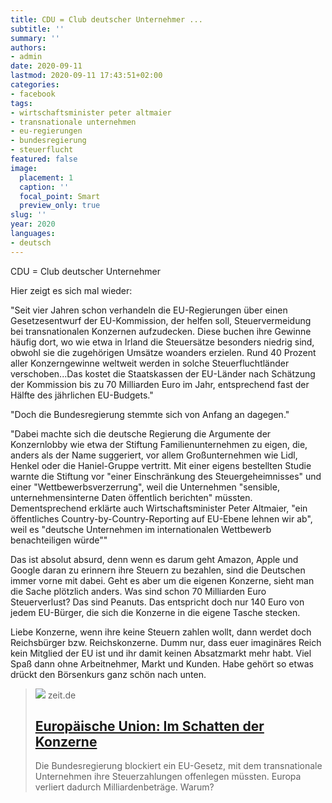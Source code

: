 ```yaml
---
title: CDU = Club deutscher Unternehmer ...
subtitle: ''
summary: ''
authors:
- admin
date: 2020-09-11
lastmod: 2020-09-11 17:43:51+02:00
categories:
- facebook
tags:
- wirtschaftsminister peter altmaier
- transnationale unternehmen
- eu-regierungen
- bundesregierung
- steuerflucht
featured: false
image:
  placement: 1
  caption: ''
  focal_point: Smart
  preview_only: true
slug: ''
year: 2020
languages:
- deutsch
---
```


CDU = Club deutscher Unternehmer

Hier zeigt es sich mal wieder:

"Seit vier Jahren schon verhandeln die EU-Regierungen über einen Gesetzesentwurf der EU-Kommission, der helfen soll, Steuervermeidung bei transnationalen Konzernen aufzudecken. Diese buchen ihre Gewinne häufig dort, wo wie etwa in Irland die Steuersätze besonders niedrig sind, obwohl sie die zugehörigen Umsätze woanders erzielen. Rund 40 Prozent aller Konzerngewinne weltweit werden in solche Steuerfluchtländer verschoben...Das kostet die Staatskassen der EU-Länder nach Schätzung der Kommission bis zu 70 Milliarden Euro im Jahr, entsprechend fast der Hälfte des jährlichen EU-Budgets."

"Doch die Bundesregierung stemmte sich von Anfang an dagegen."

"Dabei machte sich die deutsche Regierung die Argumente der Konzernlobby wie etwa der Stiftung Familienunternehmen zu eigen, die, anders als der Name suggeriert, vor allem Großunternehmen wie Lidl, Henkel oder die Haniel-Gruppe vertritt. Mit einer eigens bestellten Studie warnte die Stiftung vor "einer Einschränkung des Steuergeheimnisses" und einer "Wettbewerbsverzerrung", weil die Unternehmen "sensible, unternehmensinterne Daten öffentlich berichten" müssten. Dementsprechend erklärte auch Wirtschaftsminister Peter Altmaier, "ein öffentliches Country-by-Country-Reporting auf EU-Ebene lehnen wir ab", weil es "deutsche Unternehmen im internationalen Wettbewerb benachteiligen würde""

Das ist absolut absurd, denn wenn es darum geht Amazon, Apple und Google daran zu erinnern ihre Steuern zu bezahlen, sind die Deutschen immer vorne mit dabei. Geht es aber um die eigenen Konzerne, sieht man die Sache plötzlich anders. Was sind schon 70 Milliarden Euro Steuerverlust? Das sind Peanuts. Das entspricht doch nur 140 Euro von jedem EU-Bürger, die sich die Konzerne in die eigene Tasche stecken.  

Liebe Konzerne, wenn ihre keine Steuern zahlen wollt, dann werdet doch Reichsbürger bzw. Reichskonzerne. Dumm nur, dass euer imaginäres Reich kein Mitglied der EU ist und ihr damit keinen Absatzmarkt mehr habt. Viel Spaß dann ohne Arbeitnehmer, Markt und Kunden. Habe gehört so etwas drückt den Börsenkurs ganz schön nach unten.
> [![](https://img.zeit.de/wirtschaft/2020-09/europaeische-union-steuervermeidung-konzerne-transparenz-eu-gesetz-bundesregierung-bild/wide__1300x731)](https://www.zeit.de/wirtschaft/2020-09/europaeische-union-steuervermeidung-konzerne-transparenz-eu-gesetz-bundesregierung)
> zeit.de
> ## [Europäische Union: Im Schatten der Konzerne](https://www.zeit.de/wirtschaft/2020-09/europaeische-union-steuervermeidung-konzerne-transparenz-eu-gesetz-bundesregierung)
>
>Die Bundesregierung blockiert ein EU-Gesetz, mit dem transnationale Unternehmen ihre Steuerzahlungen offenlegen müssten. Europa verliert dadurch Milliardenbeträge. Warum?